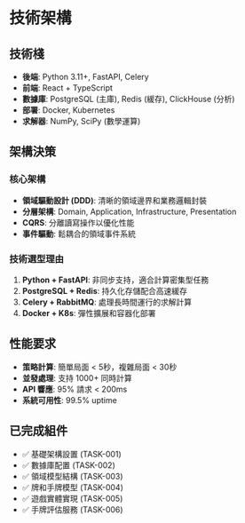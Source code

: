 # 技術架構

## 技術棧
- **後端**: Python 3.11+, FastAPI, Celery
- **前端**: React + TypeScript
- **數據庫**: PostgreSQL (主庫), Redis (緩存), ClickHouse (分析)
- **部署**: Docker, Kubernetes
- **求解器**: NumPy, SciPy (數學運算)

## 架構決策

### 核心架構
- **領域驅動設計 (DDD)**: 清晰的領域邊界和業務邏輯封裝
- **分層架構**: Domain, Application, Infrastructure, Presentation
- **CQRS**: 分離讀寫操作以優化性能
- **事件驅動**: 鬆耦合的領域事件系統

### 技術選型理由
1. **Python + FastAPI**: 非同步支持，適合計算密集型任務
2. **PostgreSQL + Redis**: 持久化存儲配合高速緩存
3. **Celery + RabbitMQ**: 處理長時間運行的求解計算
4. **Docker + K8s**: 彈性擴展和容器化部署

## 性能要求
- **策略計算**: 簡單局面 < 5秒，複雜局面 < 30秒
- **並發處理**: 支持 1000+ 同時計算
- **API 響應**: 95% 請求 < 200ms
- **系統可用性**: 99.5% uptime

## 已完成組件
- ✅ 基礎架構設置 (TASK-001)
- ✅ 數據庫配置 (TASK-002)
- ✅ 領域模型結構 (TASK-003)
- ✅ 牌和手牌模型 (TASK-004)
- ✅ 遊戲實體實現 (TASK-005)
- ✅ 手牌評估服務 (TASK-006)
